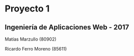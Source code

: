 # Proyecto 1

## Ingeniería de Aplicaciones Web - 2017

Matías Marzullo (80902)

Ricardo Ferro Moreno (85611)